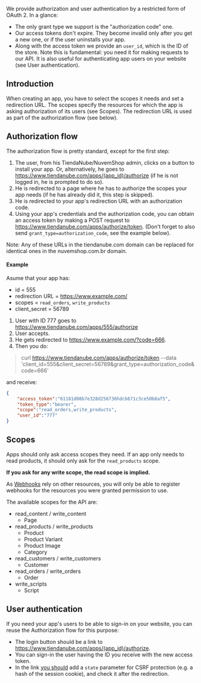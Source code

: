 We provide authorization and user authentication by a restricted form of OAuth 2. In a glance:
- The only grant type we support is the "authorization code" one.
- Our access tokens don't expire. They become invalid only after you get a new one, or if the user uninstalls your app.
- Along with the access token we provide an `user_id`, which is the ID of the store. Note this is fundamental: you need it for making requests to our API. It is also useful for authenticating app users on your website (see User authentication).

Introduction
------------

When creating an app, you have to select the scopes it needs and set a redirection URL.
The scopes specify the resources for which the app is asking authorization of its users (see Scopes).
The redirection URL is used as part of the authorization flow (see below).

Authorization flow
------------------

The authorization flow is pretty standard, except for the first step:

1. The user, from his TiendaNube/NuvemShop admin, clicks on a button to install your app. Or, alternatively, he goes to https://www.tiendanube.com/apps/(app_id)/authorize (if he is not logged in, he is prompted to do so).
2. He is redirected to a page where he has to authorize the scopes your app needs (if he has already did it, this step is skipped).
3. He is redirected to your app's redirection URL with an authorization code.
4. Using your app's credentials and the authorization code, you can obtain an access token by making a POST request to https://www.tiendanube.com/apps/authorize/token. (Don't forget to also send `grant_type=authorization_code`, see the example below).

Note: Any of these URLs in the tiendanube.com domain can be replaced for identical ones in the nuvemshop.com.br domain.

#### Example

Asume that your app has:
- id = 555
- redirection URL = https://www.example.com/
- scopes = `read_orders`, `write_products`
- client_secret = 56789

1. User with ID 777 goes to https://www.tiendanube.com/apps/555/authorize
2. User accepts.
3. He gets redirected to https://www.example.com/?code=666.
4. Then you do:

> curl https://www.tiendanube.com/apps/authorize/token --data 'client_id=555&client_secret=56789&grant_type=authorization_code&code=666'

and receive:

```json
{
	"access_token":"61181d08b7e328d256736hdcb671c3ce50b8af5",
	"token_type":"bearer",
	"scope":"read_orders,write_products",
	"user_id":"777"
}
```

Scopes
------

Apps should only ask access scopes they need. If an app only needs to read products, it should only ask for the `read_products` scope.

__If you ask for any write scope, the read scope is implied.__

As [Webhooks](https://github.com/TiendaNube/api-docs/blob/master/resources/webhook.md) rely on other resources, you will only be able to register webhooks for the resources you were granted permission to use.

The available scopes for the API are:

* read_content / write_content
    - Page
* read_products / write_products
    - Product
    - Product Variant
    - Product Image
    - Category
* read_customers / write_customers
    - Customer
* read_orders / write_orders
    - Order
* write_scripts
    - Script


User authentication
-------------------

If you need your app's users to be able to sign-in on your website, you can reuse the Authorization flow for this purpose:
- The login button should be a link to https://www.tiendanube.com/apps/(app_id)/authorize.
- You can sign-in the user having the ID you receive with the new access token.
- In the link [you should](http://tools.ietf.org/html/rfc6749#section-10.12) add a `state` parameter for CSRF protection (e.g. a hash of the session cookie), and check it after the redirection.
